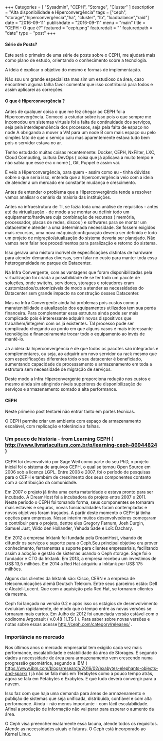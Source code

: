 +++
Categories = [
	"Sysadmin", 
	"CEPH",
	"Storage",
        "Cluster"
]
description = "Alta disponibilidade e Hiperconvergência"
tags = ["ceph", "storage","hiperconvergência","ha", "cluster", "lb", "loadbalance","raid"]
date = "2016-09-11"
publishdate = "2016-09-11"
menu = "main"
title = "CEPH - O que é?"
featured = "ceph.png"
featuredalt = ""
featuredpath = "date"
type = "post"
+++


#### Série de Posts?

Este será o primeiro de uma série de posts sobre o CEPH, me ajudará mais como plano de estudo, orientando o conhecimento sobre a tecnologia.

A ideia é explicar o objetivo do mesmo e formas de implementação.

Não sou um grande especialista mas sim um estudioso da área, caso encontrem alguma falha favor comentar que isso contribuirá para todos e assim aplicarei as correções.
 
#### O que é Hiperconvergência ?

Antes de qualquer coisa o que me fez chegar ao CEPH foi a Hiperconvergência. Comecei a estudar sobre isso pois o que sempre me incomodou em sistemas virtuais foi a falta de continuidade dos serviços, seja pela interdependência dos processos, seja pela falta de espaço no node A obrigando a mover a VM para um node B com mais espaço ou pelo simples fato de que o serviço caiu mas aparentemente estava tudo bem pois o servidor estava no ar.

Tenho estudado muitas coisas recentemente: Docker, CEPH, NxFilter, LXC, Cloud Computing, cultura DevOps ( coisa que já aplicava a muito tempo e não sabia que esse era o nome ), Git, Puppet e assim vai.

E veio a Hiperconvergência, para quem - assim como eu - tinha dúvidas sobre o que seria isso, entenda que a hiperconvergência veio com a ideia de atender a um mercado em constante mudança e crescimento.

Antes de entender o problema que a Hiperconvergência tende a resolver vamos analisar o cenário da maioria das instituições.

Antes na infraestrutura de TI, se fazia toda uma análise de requisitos - antes até da virtualização - de modo a se montar ou definir todo um equipamento/hardware cuja combinação de recursos ( memória, processador, placas de redes, discos ) e softwares para se montar um datacenter e atender a uma determinada necessidade. Se fossem exigidos mais recursos, uma nova máquina/configuração deveria ser definida e todo um projeto de migração/atualização do sistema deveria ser planejado. Não vamos nem falar nos procedimentos para paralização e retorno do sistema.

Isso gerava uma mistura incrível de especificações distintas de hardware para atender demandas diversas, sem falar no custo para manter toda essa heterogeneidade no parque do Datacenter.

Na Infra Convergente, com as vantagens que foram disponibilizadas pela virtualização foi criada a possibilidade de se ter todo um pacote de soluções, onde switchs, servidores, storages e roteadores eram customizados/customizáveis de modo a atender as necessidades do Datacenter sem grande impacto na construção desses Datacenter.

Mas na Infra Convergente ainda há problemas pois custos como a manutenibilidade e atualização dos equipamentos utilizados tem sua perda financeira. Para complementar essa estrutura ainda pode ser mais complicado pois é interessante adquirir novos dispositivos que trabalhem/integrem com os já existentes. Tal processo pode ser complicado chegando ao ponto em que alguns casos é mais interessante tecnológica e financeiramente trocar todo o equipamento ao invés de mantê-lo.

Já a ideia da hiperconvergência é de que todos os pacotes são integrados e complementares, ou seja, ao adquirir um novo servidor ou rack mesmo que com especificações diferentes todo o seu datacenter é beneficiado, aumentando capacidade de processamento e armazenamento em toda a estrutura sem necessidade de migração de serviços.

Deste modo a Infra Hiperconvergente proporciona redução nos custos e mesmo ainda sim atingindo níveis superiores de disponibilização de serviços e armazenamento somado a alta performance.

#### CEPH

Neste primeiro post tentarei não entrar tanto em partes técnicas.

O CEPH permite criar um ambiente com espaço de armazenamento escalável, com replicação e tolerância a falhas.

### Um pouco de história - from Learning CEPH ( http://www.livrariacultura.com.br/p/learning-ceph-86944824 )

 CEPH foi desenvolvido por Sage Weil como parte do seu PhD, o projeto inicial foi o sistema de arquivos CEPH, o qual se tornou Open Source em 2006 sob a licença LGPL. Entre 2003 e 2007, foi o período de pesquisas para o CEPH e também de crescimento dos seus componentes contanto com a contribuição da comunidade.

 Em 2007 o projeto já tinha uma certa maturidade e estava pronto para ser incubado. A DreamHost foi a incubadora do projeto entre 2007 e 2011. Neste período o CEPH foi tomando forma, seus componentes se tornaram mais estáveis e seguros, novas funcionalidades foram contempladas e novos objetivos foram traçados. A partir deste momento o CEPH já tinha opções para empresas. Nesse interim muitos desenvolvedores começaram a contribuir para o projeto, dentre eles Gregory Farnum, Josh Durgin, Samuel Just, Wido den Hollander, Yehuda Sade e Loïc Dachary. 

 Em 2012 a empresa Inktank foi fundada pela DreamHost, visando de difundir os serviços e suporte para o Ceph.Seu principal objetivo era prover conhecimento, ferramentas e suporte para clientes empresariais, facilitando assim a adoção e gestão de sistemas usando o Ceph storage. Sage foi o fundador e CTO da Inktank. Em 2013, a empresa recebeu um investimos de US$ 13,5 milhões. Em 2014 a Red Hat adquiriu a Inktank por US$ 175 milhões. 

 Alguns dos clientes da Inktank são: Cisco, CERN e a empresa de telecomunicações alemã Deutsch Telekom. Entre seus parceiros estão: Dell e Alcatel-Lucent. Que com a aquisição pela Red Hat, se tornaram clientes da mesma.

 Ceph foi lançado na versão 0.2 e após isso os estágios de desenvolvimento evoluíram rapidamente, de modo que o tempo entre as novas versões se tornaram mais curtos. Em Julho de 2012 foi anunciada versão estável com o codinome Argonault ( v.0.48 [ LTS ]  ). Para saber sobre novas versões e notas sobre essas acesse http://ceph.com/category/releases/ .

### Importância no mercado

  Nos últimos anos o mercado empresarial tem exigido cada vez mais performance, escalabilidade e estabilidade da área de Storages. E segundo dados a necessidade de área para armazenamento vem crescendo numa progressão geométrica, segundo a IBM ( https://www.ibm.com/blogs/research/2016/02/exabytes-elephants-objects-and-spark/ ) já não se fala mais em Terabytes como a pouco tempo atrás, agora se fala em Petabytes e Exabytes. E que tudo deverá convergir para a nuvem.

  Isso faz com que haja uma demanda para áreas de armazenamento e publição de sistemas que seja unificada, distribuída, confiável e com alta performance. Ainda - não menos importante - com fácil escalabilidade. Afinal a produção de informação não vai parar para esperar o aumento da área.

  O Ceph visa preencher exatamente essa lacuna, atende todos os requisitos. Atende as necessidades atuais e futuras. O Ceph está incorporado ao Kernel Linux.



